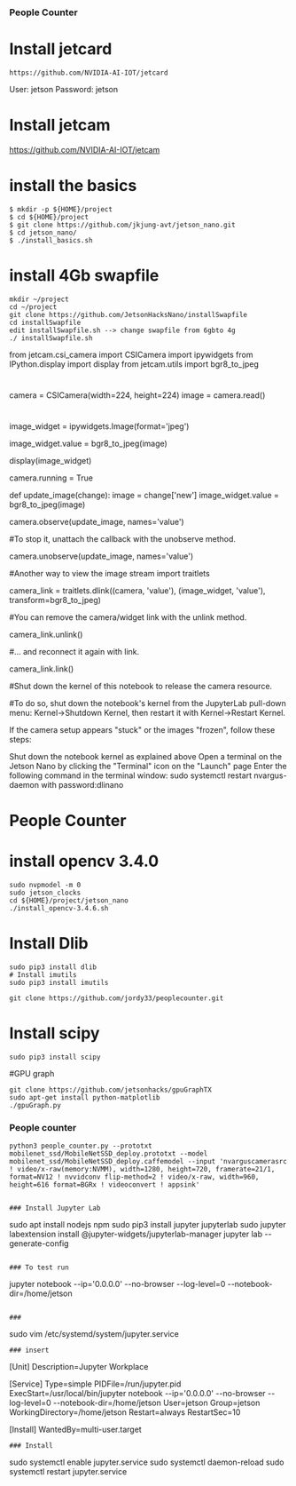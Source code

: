 ### People Counter

# Install jetcard
```
https://github.com/NVIDIA-AI-IOT/jetcard
```
User: jetson Password: jetson


# Install jetcam

https://github.com/NVIDIA-AI-IOT/jetcam

# install the basics

```
$ mkdir -p ${HOME}/project
$ cd ${HOME}/project
$ git clone https://github.com/jkjung-avt/jetson_nano.git
$ cd jetson_nano/
$ ./install_basics.sh
```
# install 4Gb swapfile
```
mkdir ~/project
cd ~/project
git clone https://github.com/JetsonHacksNano/installSwapfile 
cd installSwapfile
edit installSwapfile.sh --> change swapfile from 6gbto 4g
./ installSwapfile.sh
```



from jetcam.csi_camera import CSICamera
import ipywidgets
from IPython.display import display
from jetcam.utils import bgr8_to_jpeg

#
camera = CSICamera(width=224, height=224)
image = camera.read()
#
image_widget = ipywidgets.Image(format='jpeg')

image_widget.value = bgr8_to_jpeg(image)

display(image_widget)

camera.running = True

def update_image(change):
    image = change['new']
    image_widget.value = bgr8_to_jpeg(image)
    
camera.observe(update_image, names='value')

#To stop it, unattach the callback with the unobserve method.

camera.unobserve(update_image, names='value')


#Another way to view the image stream
import traitlets

camera_link = traitlets.dlink((camera, 'value'), (image_widget, 'value'), transform=bgr8_to_jpeg)

#You can remove the camera/widget link with the unlink method.

camera_link.unlink()

#... and reconnect it again with link.

camera_link.link()


#Shut down the kernel of this notebook to release the camera resource.

#To do so, shut down the notebook's kernel from the JupyterLab pull-down menu: Kernel->Shutdown Kernel, then restart it with Kernel->Restart Kernel.


If the camera setup appears "stuck" or the images "frozen", follow these steps:

Shut down the notebook kernel as explained above
Open a terminal on the Jetson Nano by clicking the "Terminal" icon on the "Launch" page
Enter the following command in the terminal window: sudo systemctl restart nvargus-daemon with password:dlinano


# People Counter

# install opencv 3.4.0
```
sudo nvpmodel -m 0
sudo jetson_clocks
cd ${HOME}/project/jetson_nano
./install_opencv-3.4.6.sh
```

# Install Dlib
```
sudo pip3 install dlib
# Install imutils
sudo pip3 install imutils
```

```
git clone https://github.com/jordy33/peoplecounter.git
```
# Install scipy
```
sudo pip3 install scipy

```
#GPU graph
```
git clone https://github.com/jetsonhacks/gpuGraphTX
sudo apt-get install python-matplotlib
./gpuGraph.py
```

### People counter



```
python3 people_counter.py --prototxt mobilenet_ssd/MobileNetSSD_deploy.prototxt --model mobilenet_ssd/MobileNetSSD_deploy.caffemodel --input 'nvarguscamerasrc ! video/x-raw(memory:NVMM), width=1280, height=720, framerate=21/1, format=NV12 ! nvvidconv flip-method=2 ! video/x-raw, width=960, height=616 format=BGRx ! videoconvert ! appsink'


### Install Jupyter Lab
```
sudo apt install nodejs npm
sudo pip3 install jupyter jupyterlab
sudo jupyter labextension install @jupyter-widgets/jupyterlab-manager
jupyter lab --generate-config
```

### To test run
```
jupyter notebook --ip='0.0.0.0' --no-browser --log-level=0 --notebook-dir=/home/jetson
```

### 
```
sudo vim /etc/systemd/system/jupyter.service
```
### insert
```
[Unit]
Description=Jupyter Workplace

[Service]
Type=simple
PIDFile=/run/jupyter.pid
ExecStart=/usr/local/bin/jupyter notebook --ip='0.0.0.0' --no-browser --log-level=0 --notebook-dir=/home/jetson
User=jetson
Group=jetson
WorkingDirectory=/home/jetson
Restart=always
RestartSec=10

[Install]
WantedBy=multi-user.target
```
### Install
```
sudo systemctl enable jupyter.service
sudo systemctl daemon-reload
sudo systemctl restart jupyter.service
```
